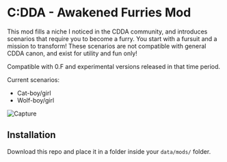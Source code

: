 # C:DDA - Awakened Furries Mod

This mod fills a niche I noticed in the CDDA community, and introduces scenarios that require you to become a furry. You start with a fursuit and a mission to transform! These scenarios are not compatible with general CDDA canon, and exist for utility and fun only!

Compatible with 0.F and experimental versions released in that time period.

Current scenarios:
- Cat-boy/girl
- Wolf-boy/girl

![Capture](https://user-images.githubusercontent.com/67405765/195981899-d36a04ed-7a2d-4a9d-acca-2256a3fb9293.PNG)

## Installation

Download this repo and place it in a folder inside your `data/mods/` folder.

